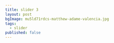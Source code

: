 ```yaml
---
title: slider 3
layout: post
bgImage: mu5ld71rdcs-matthew-adame-valencia.jpg
tags: 
  - slider
published: false
---
```

